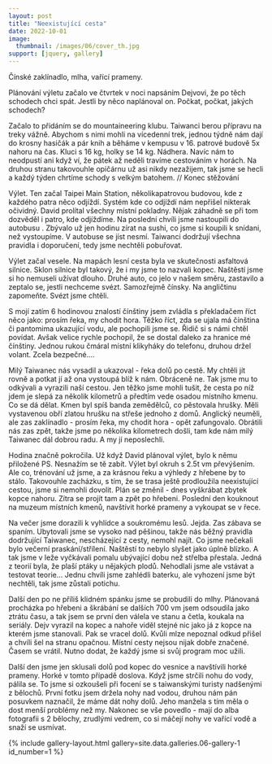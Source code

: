 ```yaml
---
layout: post
title: "Neexistující cesta"
date: 2022-10-01
image:
  thumbnail: /images/06/cover_th.jpg
support: [jquery, gallery]
---
```


Čínské zaklínadlo, mlha, vařící prameny.

Plánování výletu začalo ve čtvrtek v noci napsáním Dejvovi, že po těch schodech chci spát. Jestli by něco naplánoval on. Počkat, počkat, jakých schodech?

Začalo to přidáním se do mountaineering klubu. Taiwanci berou přípravu na treky vážně. Abychom s nimi mohli na vícedenní trek, jednou týdně nám dají do krosny hasičák a pár knih a běháme v kempusu v 16. patrové budově 5x nahoru na čas. Kluci s 16 kg, holky se 14 kg. Nádhera. Navíc nám to neodpustí ani když ví, že pátek až neděli travíme cestováním v horách. Na druhou stranu takovouhle opičárnu už asi nikdy nezažijem, tak jsme se hecli a každý týden chrtíme schody s velkým batohem.
// Konec stěžování

Výlet. Ten začal Taipei Main Station, několikapatrovou budovou, kde z každého patra něco odjíždí. Systém kde co odjíždí nám nepřišel nikterak očividný. David prolítal všechny místní pokladny. Nějak záhadně se při tom dozvěděl i patro, kde odjíždíme. Na poslední chvíli jsme nastoupili do autobusu . Zbývalo už jen hodinu zírat na sushi, co jsme si koupili k snídani, než vystoupíme. V autobuse se jíst nesmí. Taiwanci dodržují všechna pravidla i doporučení, tedy jsme nechtěli pobuřovat.

Výlet začal vesele. Na mapách lesní cesta byla ve skutečnosti asfaltová silnice. Sklon silnice byl takový, že i my jsme to nazvali kopec. Naštěstí jsme si ho nemuseli užívat dlouho. Druhé auto, co jelo v našem směru, zastavilo a zeptalo se, jestli nechceme svézt. Samozřejmě čínsky. Na angličtinu zapomeňte. Svézt jsme chtěli.

 S mojí zatím 6 hodinovou znalostí čínštiny jsem zvládla s překladačem říct něco jako: prosím řeka, my chodit hora. Těžko říct, zda se ujala má čínština či pantomima ukazující vodu, ale pochopili jsme se. Řidič si s námi chtěl povídat. Avšak velice rychle pochopil, že se dostal daleko za hranice mé čínštiny. Jednou rukou čmáral místní klikyháky do telefonu, druhou držel volant. Zcela bezpečné.... 

Milý Taiwanec nás vysadil a ukazoval - řeka dolů po cestě. My chtěli jít rovně a potkat jí až ona vystoupá blíž k nám. Obráceně ne. Tak jsme mu to odkývali a vyrazili naší cestou. Jen těžko jsme mohli tušit, že cesta po níž jdem je slepá za několik kilometrů a předtím vede osadou místního kmenu. Co se dá dělat. Kmen byl spíš banda zemědělců, co pěstovala hrušky. Měli vystavenou obří zlatou hrušku na střeše jednoho z domů. Anglický neuměli, ale zas zaklínadlo - prosím řeka, my chodit hora - opět zafungovalo. Obrátili nás zas zpět, takže jsme po několika kilometrech došli, tam kde nám milý Taiwanec dál dobrou radu. A my jí neposlechli.

Hodina značně pokročila. Už když David plánoval výlet, bylo k němu přiložené PS. Nesnažím se tě zabít. Výlet byl okruh s 2.5t vm převýšením. Ale co, trénování už jsme, a za krásnou řeku a výhledy z hřebene by to stálo. Takovouhle zacházku, s tím, že se trasa ještě prodloužila neexistující cestou, jsme si nemohli dovolit. Plán se změnil - dnes vyškrábat zbytek kopce nahoru. Zítra se projít tam a zpět po hřebeni. Poslední den kouknout na muzeum místních kmenů, navštívit horké prameny a vykoupat se v řece.

Na večer jsme dorazili k vyhlídce a soukromému lesů. Jejda. Zas zábava se spaním. Ubytovali jsme se vysoko nad pěšinou, takže nás běžný pravidla dodržující Taiwanec, nescházející z cesty, nemohl najít. Co jsme nečekali bylo večerní praskání/střílení. Naštěstí to nebylo slyšet jako úplně blízko. A tak jsme v leže vyčkávali pomalu ubývající dobu než střelba přestala. Jedná z teorií byla, že plaší ptáky u nějakých plodů. Nehodlali jsme ale vstávat a testovat teorie... Jednu chvíli jsme zahlédli baterku, ale vyhození jsme být nechtěli, tak jsme zůstali potichu.

Další den po ne příliš klidném spánku jsme se probudili do mlhy. Plánovaná procházka po hřebeni a škrábání se dalších 700 vm jsem odsoudila jako ztrátu času, a tak jsem se první den válela ve stanu a četla, koukala na seriály. Dejv vyrazil na kopec a nahoře viděl stejné nic jako já z kopce na kterém jsme stanovali. Pak se vracel dolů. Kvůli mlze nepoznal odkud přišel a chvíli šel na stranu opačnou. Místní cesty nejsou nijak dobře značené. Časem se vrátil. Nutno dodat, že každý jsme si svůj program moc užili.

Další den jsme jen sklusali dolů pod kopec do vesnice a navštívili horké prameny. Horké v tomto případě doslova. Když jsme strčili nohu do vody, pálila se. To jsme si ozkoušeli při focení se s taiwanskými turisty nadšenými z bělochů. První fotku jsem držela nohy nad vodou, druhou nám pán posuvkem naznačil, že máme dát nohy dolů. Jeho manžela s tím měla o dost menší problémy než my. Nakonec se vše povedlo - mají do alba fotografii s 2 bělochy, zrudlými vedrem, co si máčejí nohy ve vařící vodě a snaží se usmívat.

{% include gallery-layout.html gallery=site.data.galleries.06-gallery-1     id_number=1 %}

